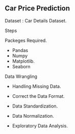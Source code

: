 ## **Car Price Prediction**

Dataset : Car Details Dataset.

Steps

Packeges Required.

  + Pandas
  + Numpy
  + Matplotlib.
  + Seaborn

      
Data Wrangling

  + Handling Missing Data.
  + Correct the Data Format.
  + Data Standardization.
  + Data Normalization.
  
+ Exploratory Data Analysis.

